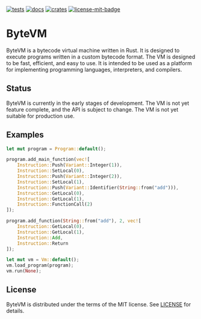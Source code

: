 [![tests][1]][2] [![docs][5]][6] [![crates][7]][8] [![license-mit-badge][]](#license)

[1]: https://github.com/burdockcascade/bytevm/actions/workflows/test.yml/badge.svg?branch=master
[2]: https://github.com/burdockcascade/bytevm/actions/workflows/test.yml
[5]: https://docs.rs/bytevm/badge.svg
[6]: https://docs.rs/bytevm
[7]: https://img.shields.io/crates/v/bytevm.svg
[8]: https://crates.io/crates/bytevm
[license-mit-badge]: https://img.shields.io/badge/license-MIT-blue.svg

# ByteVM
ByteVM is a bytecode virtual machine written in Rust. It is designed to execute programs written in a custom bytecode format. The VM is designed to be fast, efficient, and easy to use. It is intended to be used as a platform for implementing programming languages, interpreters, and compilers.

## Status
ByteVM is currently in the early stages of development. The VM is not yet feature complete, and the API is subject to change. The VM is not yet suitable for production use.

## Examples
```rust
let mut program = Program::default();

program.add_main_function(vec![
    Instruction::Push(Variant::Integer(1)),
    Instruction::SetLocal(0),
    Instruction::Push(Variant::Integer(2)),
    Instruction::SetLocal(1),
    Instruction::Push(Variant::Identifier(String::from("add"))),
    Instruction::GetLocal(0),
    Instruction::GetLocal(1),
    Instruction::FunctionCall(2)
]);

program.add_function(String::from("add"), 2, vec![
    Instruction::GetLocal(0),
    Instruction::GetLocal(1),
    Instruction::Add,
    Instruction::Return
]);

let mut vm = Vm::default();
vm.load_program(program);
vm.run(None);
```

## License
ByteVM is distributed under the terms of the MIT license. See [LICENSE](LICENSE) for details.